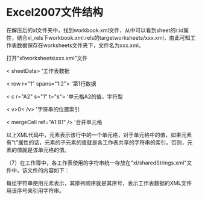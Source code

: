 # Excel2007文件结构 #

在解压后的xl文件夹中，找到workbook.xml文件，从中可以看到sheet的r:id属性，结合xl\_rels下workbook.xml.rels的targetworksheets/xxx.xml，由此可知工作表数据保存在worksheets文件夹下，文件名为xxx.xml。

打开"xl\worksheets\xxx.xml"文件
	
< sheetData>    		   '工作表数据

< row r="1" spans="1:2">   	   '第1行数据

< c r="A2" s="1" t="s">   	 '单元格A2的值，字符型

< v>0< /v> 			 '字符串的位置索引

< mergeCell ref="A1:B1" />   '合并单元格

以上XML代码中，元素<c>表示该行中的一个单元格，对于单元格中的值，如果<c>元素有"t"属性的话，<c>元素的子元素<v>的值就是各工作表共享的字符串的索引。否则，<v>元素的值就是该单元格的值。

（7）在工作簿中，各工作表使用的字符串统一存放在"xl/sharedStrings.xml"文件中，该文件的内容如下：

每组字符串使用元素<si>表示，其排列顺序就是其序号，表示工作表数据的XML文件用该序号来引用字符串。